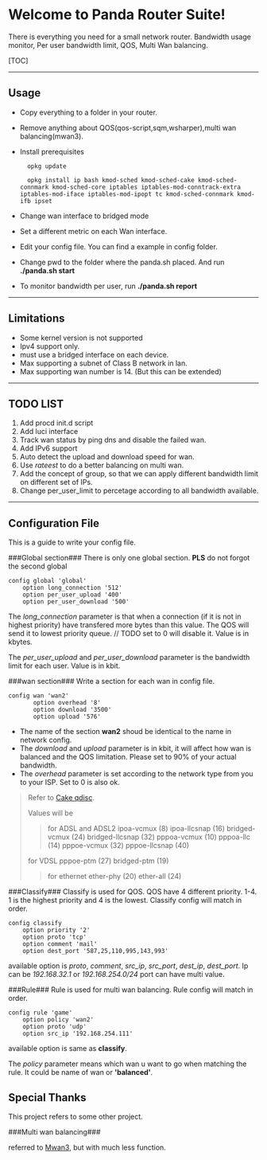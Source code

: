 Welcome to Panda Router Suite!
==========================


There is everything you need for a small network router.
Bandwidth usage monitor, Per user bandwidth limit, QOS, Multi Wan balancing.

[TOC]

----------
Usage
------------------

- Copy everything to a folder in your router.
- Remove anything about QOS(qos-script,sqm,wsharper),multi wan balancing(mwan3).
- Install prerequisites
	

		opkg update
		
		opkg install ip bash kmod-sched kmod-sched-cake kmod-sched-connmark kmod-sched-core iptables iptables-mod-conntrack-extra iptables-mod-iface iptables-mod-ipopt tc kmod-sched-connmark kmod-ifb ipset
 

- Change wan interface to bridged mode
- Set a different metric on each Wan interface.
- Edit your config file. You can find a example in config folder.
- Change pwd to the folder where the panda.sh placed. And run **./panda.sh start**
- To monitor bandwidth per user, run **./panda.sh report**

-------------
Limitations
-------------

 - Some kernel version is not supported
 - Ipv4 support only.
 - must use a bridged interface on each device.
 - Max supporting a subnet of Class B network in lan.
 - Max supporting wan number is 14. (But this can be extended)

-------------------------

TODO LIST
-------------

 1. Add procd init.d script
 2. Add luci interface
 3. Track wan status by ping dns and disable the failed wan.
 4. Add IPv6 support
 5. Auto detect the upload and download speed for wan.
 6. Use *rateest* to do a better balancing on multi wan.
 7. Add the concept of group, so that we can apply different bandwidth limit on different set of IPs.
 8. Change per_user_limit to percetage according to all bandwidth available.

------------------------------------------
Configuration File
--------------------
This is a guide to write your config file.

###Global section###
There is only one global section. **PLS** do not forgot the second global

	config global 'global'
		option long_connection '512'
		option per_user_upload '400'
		option per_user_download '500'
The *long_connection* parameter is that when a connection (if it is not in highest priority) have transfered more bytes than this value. The QOS will send it to lowest priority queue. // TODO set to 0 will disable it. Value is in kbytes. 

The *per_user_upload* and *per_user_download* parameter is the bandwidth limit for each user. Value is in kbit. 

###wan section###
Write a section for each wan in config file.

	config wan 'wan2'
	       option overhead '8'
	       option download '3500'
	       option upload '576'
	
- The name of the section **wan2** shoud be identical to the name in network config.
- The *download* and *upload* parameter is in kbit, it will affect how wan is balanced and the QOS limitation. Please set to 90% of your actual bandwidth.
- The *overhead* parameter is set according to the network type from you to your ISP. Set to 0 is also ok.
> Refer to [Cake qdisc](https://www.bufferbloat.net/projects/codel/wiki/Cake/#extensive-framing-compensation-for-dsl-atm-pppoe).
>
>Values will be
>> for ADSL and ADSL2
>ipoa-vcmux (8)
>ipoa-llcsnap (16)
>bridged-vcmux (24)
>bridged-llcsnap (32)
>pppoa-vcmux (10)
>pppoa-llc (14)
>pppoe-vcmux (32)
>pppoe-llcsnap (40)
>>
>for VDSL 
>pppoe-ptm (27)
>bridged-ptm (19)
>>
>> for ethernet
>ether-phy (20)
>ether-all (24)

###Classify###
Classify is used for QOS.
QOS have 4 different priority. 1-4. 1 is the highest priority and 4 is the lowest.
Classify config will match in order.

	config classify
		option priority '2'
		option proto 'tcp'
		option comment 'mail'
		option dest_port '587,25,110,995,143,993'

available option is *proto*, *comment*, *src_ip*, *src_port*, *dest_ip*, *dest_port*.
Ip can be *192.168.32.1* or *192.168.254.0/24*
port can have multi value.

###Rule###
Rule is used for multi wan balancing.
Rule config will match in order. 

	config rule 'game'
		option policy 'wan2'
		option proto 'udp'
		option src_ip '192.168.254.111' 
available option is same as **classify**.

The *policy* parameter means which wan u want to go when matching the rule. It could be name of wan or **'balanced'**.


Special Thanks
----------------------------
This project refers to some other project.

###Multi wan balancing###

referred to [Mwan3](https://github.com/Adze1502/mwan), but with much less function.



